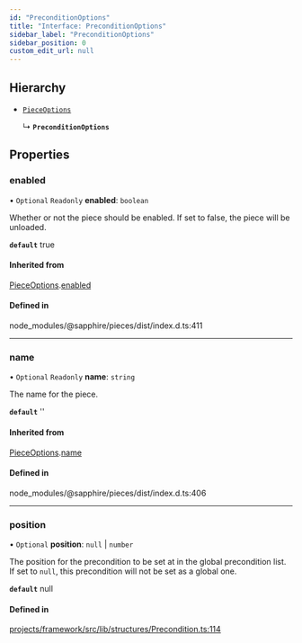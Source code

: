 ```yaml
---
id: "PreconditionOptions"
title: "Interface: PreconditionOptions"
sidebar_label: "PreconditionOptions"
sidebar_position: 0
custom_edit_url: null
---
```


## Hierarchy

- [`PieceOptions`](PieceOptions)

  ↳ **`PreconditionOptions`**

## Properties

### enabled

• `Optional` `Readonly` **enabled**: `boolean`

Whether or not the piece should be enabled. If set to false, the piece will be unloaded.

**`default`** true

#### Inherited from

[PieceOptions](PieceOptions).[enabled](PieceOptions#enabled)

#### Defined in

node_modules/@sapphire/pieces/dist/index.d.ts:411

___

### name

• `Optional` `Readonly` **name**: `string`

The name for the piece.

**`default`** ''

#### Inherited from

[PieceOptions](PieceOptions).[name](PieceOptions#name)

#### Defined in

node_modules/@sapphire/pieces/dist/index.d.ts:406

___

### position

• `Optional` **position**: ``null`` \| `number`

The position for the precondition to be set at in the global precondition list. If set to `null`, this
precondition will not be set as a global one.

**`default`** null

#### Defined in

[projects/framework/src/lib/structures/Precondition.ts:114](https://github.com/sapphiredev/framework/blob/5a4898f6/src/lib/structures/Precondition.ts#L114)

